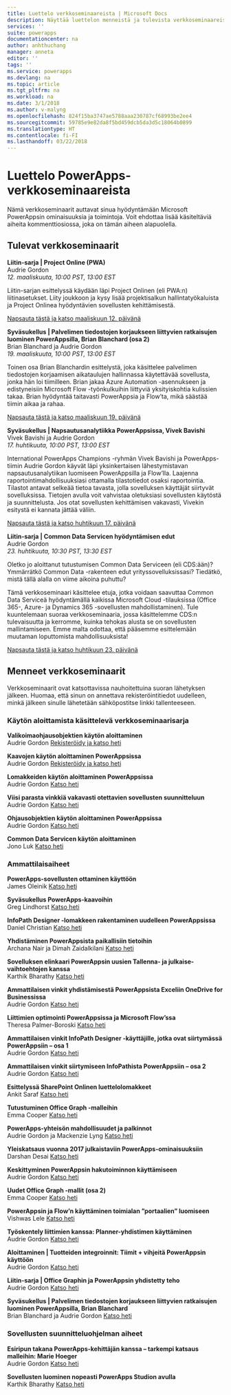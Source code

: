 ```yaml
---
title: Luettelo verkkoseminaareista | Microsoft Docs
description: Näyttää luettelon menneistä ja tulevista verkkoseminaareista, mukaan lukien niiden ajan, päivämäärän ja käsitellyt aiheet.
services: ''
suite: powerapps
documentationcenter: na
author: anhthuchang
manager: anneta
editor: ''
tags: ''
ms.service: powerapps
ms.devlang: na
ms.topic: article
ms.tgt_pltfrm: na
ms.workload: na
ms.date: 3/1/2018
ms.author: v-malyng
ms.openlocfilehash: 824f15ba3747ae5788aaa230787cf68993be2ee4
ms.sourcegitcommit: 59785e9e82da8f5bd459dcb5da3d5c18064b0899
ms.translationtype: HT
ms.contentlocale: fi-FI
ms.lasthandoff: 03/22/2018
---
```

# <a name="powerapps-webinar-listing"></a>Luettelo PowerApps-verkkoseminaareista #
Nämä verkkoseminaarit auttavat sinua hyödyntämään Microsoft PowerAppsin ominaisuuksia ja toimintoja. Voit ehdottaa lisää käsiteltäviä aiheita kommenttiosiossa, joka on tämän aiheen alapuolella.

## <a name="upcoming-webinars"></a>Tulevat verkkoseminaarit ##
**Liitin-sarja | Project Online (PWA)**
<br>Audrie Gordon
<br>*12. maaliskuuta, 10:00 PST, 13:00 EST*

Liitin-sarjan esittelyssä käydään läpi Project Onlinen (eli PWA:n) liitinasetukset. Liity joukkoon ja kysy lisää projektisalkun hallintatyökaluista ja Project Onlinea hyödyntävien sovellusten kehittämisestä.

[Napsauta tästä ja katso maaliskuun 12. päivänä](https://www.youtube.com/watch?v=oncGxlmFqy8)


**Syväsukellus | Palvelimen tiedostojen korjaukseen liittyvien ratkaisujen luominen PowerAppsilla, Brian Blanchard (osa 2)**
<br>Brian Blanchard ja Audrie Gordon
<br>*19. maaliskuuta, 10:00 PST, 13:00 EST*

Toinen osa Brian Blanchardin esittelystä, joka käsittelee palvelimen tiedostojen korjaamisen aikataulujen hallinnassa käytettävää sovellusta, jonka hän loi tiimilleen. Brian jakaa Azure Automation -asennukseen ja edistyneisiin Microsoft Flow -työnkulkuihin liittyviä yksityiskohtia kulissien takaa. Brian hyödyntää taitavasti PowerAppsia ja Flow’ta, mikä säästää tiimin aikaa ja rahaa.

[Napsauta tästä ja katso maaliskuun 19. päivänä](https://www.youtube.com/watch?v=oncGxlmFqy8)

**Syväsukellus | Napsautusanalytiikka PowerAppsissa, Vivek Bavishi**
<br>Vivek Bavishi ja Audrie Gordon
<br>*17. huhtikuuta, 10:00 PST, 13:00 EST*

International PowerApps Champions -ryhmän Vivek Bavishi ja PowerApps-tiimin Audrie Gordon käyvät läpi yksinkertaisen lähestymistavan napsautusanalytiikan luomiseen PowerAppsilla ja Flow’lla. Laajenna raportointimahdollisuuksiasi ottamalla tilastotiedot osaksi raportointia. Tilastot antavat selkeää tietoa tavasta, jolla sovelluksen käyttäjät siirtyvät sovelluksissa. Tietojen avulla voit vahvistaa oletuksiasi sovellusten käytöstä ja suunnittelusta. Jos otat sovellusten kehittämisen vakavasti, Vivekin esitystä ei kannata jättää väliin.

[Napsauta tästä ja katso huhtikuun 17. päivänä](https://www.youtube.com/watch?v=OM-rlhKJFTA)

**Liitin-sarja | Common Data Servicen hyödyntämisen edut**
<br>Audrie Gordon
<br>*23. huhtikuuta, 10:30 PST, 13:30 EST*

Oletko jo aloittanut tutustumisen Common Data Serviceen (eli CDS:ään)? Ymmärrätkö Common Data -rakenteen edut yrityssovelluksissasi? Tiedätkö, mistä tällä alalla on viime aikoina puhuttu?

Tämä verkkoseminaari käsittelee etuja, jotka voidaan saavuttaa Common Data Serviceä hyödyntämällä kaikissa Microsoft Cloud -tilauksissa (Office 365-, Azure- ja Dynamics 365 -sovellusten mahdollistaminen). Tule kuuntelemaan suoraa verkkoseminaaria, jossa käsittelemme CDS:n tulevaisuutta ja kerromme, kuinka tehokas alusta se on sovellusten mallintamiseen. Emme malta odottaa, että pääsemme esittelemään muutaman loputtomista mahdollisuuksista!

[Napsauta tästä ja katso huhtikuun 23. päivänä](https://www.youtube.com/watch?v=JY8r46HnHoI)

## <a name="past-webinars"></a>Menneet verkkoseminaarit ##
Verkkoseminaarit ovat katsottavissa nauhoitettuina suoran lähetyksen jälkeen. Huomaa, että sinun on annettava rekisteröintitiedot uudelleen, minkä jälkeen sinulle lähetetään sähköpostitse linkki tallenteeseen.

### <a name="getting-started-webinar-series"></a>Käytön aloittamista käsittelevä verkkoseminaarisarja ###
**Valikoimaohjausobjektien käytön aloittaminen**
<br>Audrie Gordon [Rekisteröidy ja katso heti](https://info.microsoft.com/US-EAD-WBNR-FY17-02Feb-28-GettingStartedwithPowerAppsGalleries300759_01Registration-ForminBody.html)

**Kaavojen käytön aloittaminen PowerAppsissa**
<br>Audrie Gordon [Rekisteröidy ja katso heti](https://info.microsoft.com/US-EAD-WBNR-FY17-03Mar-14-GettingStartedwithPowerAppsFormulas300770_01Registration-ForminBody.html)

**Lomakkeiden käytön aloittaminen PowerAppsissa**
<br>Audrie Gordon [Katso heti](https://www.youtube.com/watch?v=WnuwLkNbWk4)

**Viisi parasta vinkkiä vakavasti otettavien sovellusten suunnitteluun**
<br>Audrie Gordon [Katso heti](https://www.youtube.com/watch?v=Ql-pK9ixKxw)

**Ohjausobjektien käytön aloittaminen PowerAppsissa**
<br>Audrie Gordon [Katso heti](https://www.youtube.com/watch?v=lUo0DXvJENI)

**Common Data Servicen käytön aloittaminen**
<br>Jono Luk [Katso heti](https://info.microsoft.com/US-PowerBI-WBNR-FY17-04Apr-18-GettingStartedwiththeCommonDataServices312618_01Registration-ForminBody.html)

### <a name="pro-topics"></a>Ammattilaisaiheet ###
**PowerApps-sovellusten ottaminen käyttöön**
<br>James Oleinik [Katso heti](https://www.youtube.com/watch?v=LF49hFB14Cs)

**Syväsukellus PowerApps-kaavoihin**
<br>Greg Lindhorst [Katso heti](https://www.youtube.com/watch?v=PuePMMuj5ps)

**InfoPath Designer -lomakkeen rakentaminen uudelleen PowerAppsissa**
<br>Daniel Christian [Katso heti](https://www.youtube.com/watch?v=ohQcxcVZSK4)

**Yhdistäminen PowerAppsista paikallisiin tietoihin**
<br>Archana Nair ja Dimah Zaidalkilani [Katso heti](https://www.youtube.com/watch?v=YBdO2MAulx8)

**Sovelluksen elinkaari PowerAppsin uusien Tallenna- ja julkaise-vaihtoehtojen kanssa**
<br>Karthik Bharathy [Katso heti](https://www.youtube.com/watch?v=Np3DXBQvq2I)

**Ammattilaisen vinkit yhdistämisestä PowerAppsista Exceliin OneDrive for Businessissa**
<br>Audrie Gordon [Katso heti](https://www.youtube.com/watch?v=WPhux5_3Sfs)

**Liittimien optimointi PowerAppsissa ja Microsoft Flow’ssa**
<br>Theresa Palmer-Boroski [Katso heti](https://www.youtube.com/watch?v=6jwt4qXA2IQ)

**Ammattilaisen vinkit InfoPath Designer -käyttäjille, jotka ovat siirtymässä PowerAppsiin – osa 1**
<br>Audrie Gordon [Katso heti](https://www.youtube.com/watch?v=EZ09dRuiWLw)

**Ammattilaisen vinkit siirtymiseen InfoPathista PowerAppsiin – osa 2**
<br>Audrie Gordon [Katso heti](https://www.youtube.com/watch?v=Bm2XePxLcSM)

**Esittelyssä SharePoint Onlinen luettelolomakkeet**
<br>Ankit Saraf [Katso heti](https://www.youtube.com/watch?v=3dCwg6wtViI)

**Tutustuminen Office Graph -malleihin**
<br>Emma Cooper [Katso heti](https://www.youtube.com/watch?v=SwLNN3tPVNs)

**PowerApps-yhteisön mahdollisuudet ja palkinnot**
<br> Audrie Gordon ja Mackenzie Lyng [Katso heti](https://www.youtube.com/watch?v=MTIkTPUgDSY)

**Yleiskatsaus vuonna 2017 julkaistaviin PowerApps-ominaisuuksiin**
<br>Darshan Desai [Katso heti](https://www.youtube.com/watch?v=XFMh8-zLkEM)

**Keskittyminen PowerAppsin hakutoiminnon käyttämiseen**
<br>Audrie Gordon [Katso heti](https://www.youtube.com/watch?v=uTPtNaSK_gc)

**Uudet Office Graph -mallit (osa 2)**
<br>Emma Cooper [Katso heti](https://www.youtube.com/watch?v=9PopTeLdpmU)

**PowerAppsin ja Flow’n käyttäminen toimialan ”portaalien” luomiseen**
<br>Vishwas Lele [Katso heti](http://www.youtube.com/watch?v=eSMAAFHK44c)

**Työskentely liittimien kanssa: Planner-yhdistimen käyttäminen**
<br> Audrie Gordon [Katso heti](https://www.youtube.com/watch?v=NBPL9Uw7qzg)

**Aloittaminen | Tuotteiden integroinnit: Tiimit + vihjeitä PowerAppsin käyttöön**
<br>Audrie Gordon [Katso heti](https://www.youtube.com/watch?v=obBQk-aSElI)

**Liitin-sarja | Office Graphin ja PowerAppsin yhdistetty teho**
<br>Audrie Gordon [Katso heti](https://www.youtube.com/watch?v=AOGGyoElGaQ)

**Syväsukellus | Palvelimen tiedostojen korjaukseen liittyvien ratkaisujen luominen PowerAppsilla, Brian Blanchard**
<br>Brian Blanchard ja Audrie Gordon [Katso heti](https://www.youtube.com/watch?v=QAe0oBecowU)


### <a name="app-designer-topics"></a>Sovellusten suunnitteluohjelman aiheet ###
**Esiripun takana PowerApps-kehittäjän kanssa – tarkempi katsaus malleihin: Marie Hoeger**
<br>Audrie Gordon [Katso heti](https://www.youtube.com/watch?v=YF3DKZxlUdM)

**Sovellusten luominen nopeasti PowerApps Studion avulla**
<br>Karthik Bharathy [Katso heti](https://www.youtube.com/watch?v=us85WpXe4cA)
